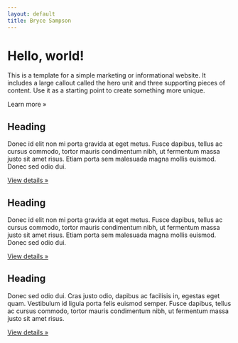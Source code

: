 ```yaml
---
layout: default
title: Bryce Sampson
---
```


<div class="hero-unit">
<p><h1>Hello, world!</h1>
<p>This is a template for a simple marketing or informational website. It includes a large callout called the hero unit and three supporting pieces of content. Use it as a starting point to create something more unique.</p>
<p><a class="btn btn-primary btn-large">Learn more &raquo;</a></p></p></div>

<div class="row">
<!-- Main hero unit for a primary marketing message or call to action -->

<p><div class="span4">
<h2>Heading</h2>
<p>Donec id elit non mi porta gravida at eget metus. Fusce dapibus, tellus ac cursus commodo, tortor mauris condimentum nibh, ut fermentum massa justo sit amet risus. Etiam porta sem malesuada magna mollis euismod. Donec sed odio dui. </p>
<p><a class="btn" href="#">View details &raquo;</a></p>
</div>
<div class="span4">
<h2>Heading</h2>
<p>Donec id elit non mi porta gravida at eget metus. Fusce dapibus, tellus ac cursus commodo, tortor mauris condimentum nibh, ut fermentum massa justo sit amet risus. Etiam porta sem malesuada magna mollis euismod. Donec sed odio dui. </p>
<p><a class="btn" href="#">View details &raquo;</a></p>
</div>
<div class="span4">
<h2>Heading</h2>
<p>Donec sed odio dui. Cras justo odio, dapibus ac facilisis in, egestas eget quam. Vestibulum id ligula porta felis euismod semper. Fusce dapibus, tellus ac cursus commodo, tortor mauris condimentum nibh, ut fermentum massa justo sit amet risus.</p>
<p><a class="btn" href="#">View details &raquo;</a></p>
</div></p></div> 
